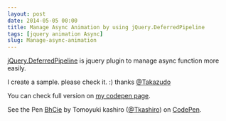 ```yaml
---
layout: post
date: 2014-05-05 00:00
title: Manage Async Animation by using jQuery.DeferredPipeline
tags: [jquery animation Async]
slug: Manage-async-animation
---
```


[jQuery.DeferredPipeline](https://github.com/Takazudo/jQuery.DeferredPipeline) is jquery plugin to manage async function more easily.

I create a sample. please check it. :)
thanks [@Takazudo](https://github.com/Takazudo)

You can check full version on [my codepen page](http://codepen.io/Tkashiro/pen/BhCie).

<p data-height="268" data-theme-id="0" data-slug-hash="BhCie" data-default-tab="result" class='codepen'>See the Pen <a href='http://codepen.io/Tkashiro/pen/BhCie/'>BhCie</a> by Tomoyuki kashiro (<a href='http://codepen.io/Tkashiro'>@Tkashiro</a>) on <a href='http://codepen.io'>CodePen</a>.</p>
<script async src="//codepen.io/assets/embed/ei.js"></script>
